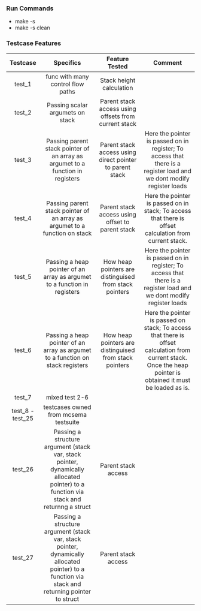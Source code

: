 ### Run Commands
- make -s 
- make -s clean

### Testcase Features
  
| Testcase 	| Specifics 	| Feature Tested 	| Comment |
|:--------:	|:-----------------------------------------------------------------------------------------------------:	|:------------------------:	|:------------------------:	| 
| test_1 	| func with many control flow paths 	| Stack height calculation 	| |
| test_2 	| Passing scalar argumets on stack 	| Parent stack access using offsets from current stack 	| |
| test_3 	| Passing parent stack pointer of an array as argumet to a function in registers  | Parent stack access using direct pointer to parent stack 	| Here the pointer is passed on in register; To access that there is a register load and we dont modify register loads | |
| test_4 	| Passing parent stack pointer of an array as argumet to a function on stack  | Parent stack access using offset to parent stack 	| Here the pointer is passed on in stack; To access that there is offset calculation from current stack. ||
| test_5 	| Passing a heap pointer of an array as argumet to a function in registers  | How heap pointers are distinguised from stack pointers 	| Here the pointer is passed on in register; To access that there is a register load and we dont modify register loads |
| test_6 	| Passing a heap pointer of an array as argumet to a function on stack registers  | How heap pointers are distinguised from stack pointers 	| Here the pointer is passed on stack; To access that there is offset calculation from current stack. Once the heap pointer is obtained it must be loaded as is. |
| test_7 	| mixed test 2-6  | 	| |
| test_8 - test_25 	| testcases owned from mcsema testsuite | 	| |
| test_26 	| Passing a structure argument (stack var, stack pointer, dynamically allocated pointer) to a function via stack   and returnng a struct          | Parent stack access 	|  |
| test_27 	|  Passing a structure argument (stack var, stack pointer, dynamically allocated pointer) to a function via stack and returning pointer to struct | Parent stack access 	|  |
